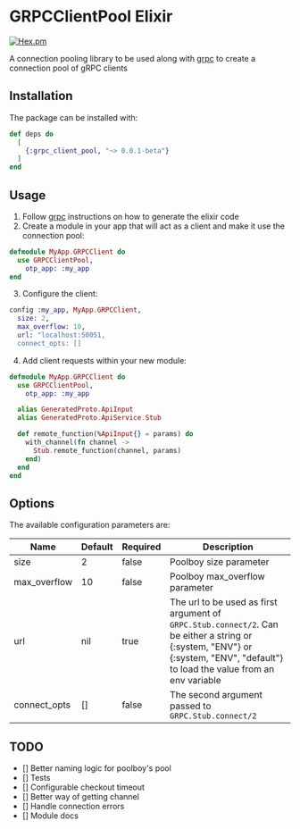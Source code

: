 # GRPCClientPool Elixir

[![Hex.pm](https://img.shields.io/hexpm/v/grpc_client_pool.svg)](https://hex.pm/packages/grpc_client_pool)

A connection pooling library to be used along with [grpc](https://github.com/elixir-grpc/grpc) to create a connection pool of gRPC clients

## Installation

The package can be installed with:

```elixir
def deps do
  [
    {:grpc_client_pool, "~> 0.0.1-beta"}
  ]
end
```

## Usage

1. Follow [grpc](https://github.com/elixir-grpc/grpc) instructions on how to generate the elixir code
2. Create a module in your app that will act as a client and make it use the connection pool:

```elixir
defmodule MyApp.GRPCClient do
  use GRPCClientPool,
    otp_app: :my_app
end
```

3. Configure the client:
```elixir
config :my_app, MyApp.GRPCClient,
  size: 2,                                  
  max_overflow: 10,
  url: "localhost:50051,
  connect_opts: []
```

4. Add client requests within your new module:

```elixir
defmodule MyApp.GRPCClient do
  use GRPCClientPool,
    otp_app: :my_app

  alias GeneratedProto.ApiInput
  alias GeneratedProto.ApiService.Stub

  def remote_function(%ApiInput{} = params) do
    with_channel(fn channel ->
      Stub.remote_function(channel, params)
    end)
  end
end
```

## Options

The available configuration parameters are:

| Name         | Default | Required | Description                                                                                                                                                                     |
|--------------|---------|----------|---------------------------------------------------------------------------------------------------------------------------------------------------------------------------------|
| size         | 2       | false    | Poolboy size parameter                                                                                                                                                          |
| max_overflow | 10      | false    | Poolboy max_overflow parameter                                                                                                                                                  |
| url          | nil     | true     | The url to be used as first argument of `GRPC.Stub.connect/2`. Can be either a string or {:system, "ENV"} or {:system, "ENV", "default"} to load the value from an env variable |
| connect_opts | []      | false    | The second argument passed to `GRPC.Stub.connect/2`                                                                                                                             |

## TODO

- [] Better naming logic for poolboy's pool
- [] Tests
- [] Configurable checkout timeout
- [] Better way of getting channel
- [] Handle connection errors
- [] Module docs
